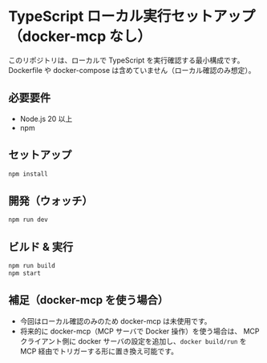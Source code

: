 # TypeScript ローカル実行セットアップ（docker-mcp なし）

このリポジトリは、ローカルで TypeScript を実行確認する最小構成です。
Dockerfile や docker-compose は含めていません（ローカル確認のみ想定）。

## 必要要件
- Node.js 20 以上
- npm

## セットアップ
```bash
npm install
```

## 開発（ウォッチ）
```bash
npm run dev
```

## ビルド & 実行
```bash
npm run build
npm start
```

## 補足（docker-mcp を使う場合）
- 今回はローカル確認のみのため docker-mcp は未使用です。
- 将来的に docker-mcp（MCP サーバで Docker 操作）を使う場合は、
  MCP クライアント側に docker サーバの設定を追加し、`docker build/run`
  を MCP 経由でトリガーする形に置き換え可能です。

